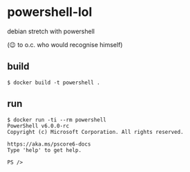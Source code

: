 # powershell-lol
debian stretch with powershell

(:wink: to o.c. who would recognise himself)

## build

```
$ docker build -t powershell .
```

## run

```
$ docker run -ti --rm powershell
PowerShell v6.0.0-rc
Copyright (c) Microsoft Corporation. All rights reserved.

https://aka.ms/pscore6-docs
Type 'help' to get help.

PS />
```
